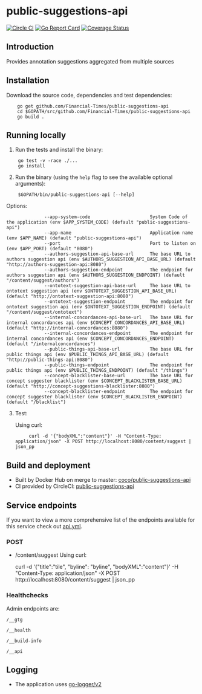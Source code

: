 # public-suggestions-api

[![Circle CI](https://circleci.com/gh/Financial-Times/public-suggestions-api/tree/master.png?style=shield)](https://circleci.com/gh/Financial-Times/public-suggestions-api/tree/master)
[![Go Report Card](https://goreportcard.com/badge/github.com/Financial-Times/public-suggestions-api)](https://goreportcard.com/report/github.com/Financial-Times/public-suggestions-api)
[![Coverage Status](https://coveralls.io/repos/github/Financial-Times/public-suggestions-api/badge.svg)](https://coveralls.io/github/Financial-Times/public-suggestions-api)

## Introduction

Provides annotation suggestions aggregated from multiple sources

## Installation

Download the source code, dependencies and test dependencies:

        go get github.com/Financial-Times/public-suggestions-api
        cd $GOPATH/src/github.com/Financial-Times/public-suggestions-api
        go build .

## Running locally

1. Run the tests and install the binary:

        go test -v -race ./...
        go install

2. Run the binary (using the `help` flag to see the available optional arguments):

        $GOPATH/bin/public-suggestions-api [--help]

Options:

                  --app-system-code                      System Code of the application (env $APP_SYSTEM_CODE) (default "public-suggestions-api")
                  --app-name                             Application name (env $APP_NAME) (default "public-suggestions-api")
                  --port                                 Port to listen on (env $APP_PORT) (default "8080")
                  --authors-suggestion-api-base-url      The base URL to authors suggestion api (env $AUTHORS_SUGGESTION_API_BASE_URL) (default "http://authors-suggestion-api:8080")
                  --authors-suggestion-endpoint          The endpoint for authors suggestion api (env $AUTHORS_SUGGESTION_ENDPOINT) (default "/content/suggest/authors")
                  --ontotext-suggestion-api-base-url     The base URL to ontotext suggestion api (env $ONTOTEXT_SUGGESTION_API_BASE_URL) (default "http://ontotext-suggestion-api:8080")
                  --ontotext-suggestion-endpoint         The endpoint for ontotext suggestion api (env $ONTOTEXT_SUGGESTION_ENDPOINT) (default "/content/suggest/ontotext")
                  --internal-concordances-api-base-url   The base URL for internal concordances api (env $CONCEPT_CONCORDANCES_API_BASE_URL) (default "http://internal-concordances:8080")
                  --internal-concordances-endpoint       The endpoint for internal concordances api (env $CONCEPT_CONCORDANCES_ENDPOINT) (default "/internalconcordances")
                  --public-things-api-base-url           The base URL for public things api (env $PUBLIC_THINGS_API_BASE_URL) (default "http://public-things-api:8080")
                  --public-things-endpoint               The endpoint for public things api (env $PUBLIC_THINGS_ENDPOINT) (default "/things")
                  --concept-blacklister-base-url         The base URL for concept suggester blacklister (env $CONCEPT_BLACKLISTER_BASE_URL) (default "http://concept-suggestions-blacklister:8080")
                  --concept-blacklister-endpoint         The endpoint for concept suggester blacklister (env $CONCEPT_BLACKLISTER_ENDPOINT) (default "/blacklist")          

3. Test:

    Using curl:

            curl -d '{"bodyXML":"content"}' -H "Content-Type: application/json" -X POST http://localhost:8080/content/suggest | json_pp


## Build and deployment

* Built by Docker Hub on merge to master: [coco/public-suggestions-api](https://hub.docker.com/r/coco/public-suggestions-api/)
* CI provided by CircleCI: [public-suggestions-api](https://circleci.com/gh/Financial-Times/public-suggestions-api)

## Service endpoints

If you want to view a more comprehensive list of the endpoints available for this service check out [api.yml](_ft/api.yml).

### POST
* /content/suggest
Using curl:

    curl -d '{"title":"tile", "byline": "byline", "bodyXML":"content"}' -H "Content-Type: application/json" -X POST http://localhost:8080/content/suggest | json_pp

### Healthchecks
Admin endpoints are:

`/__gtg`

`/__health`

`/__build-info`

`/__api`

## Logging

* The application uses [go-logger/v2](https://github.com/Financial-Times/go-logger/v2)